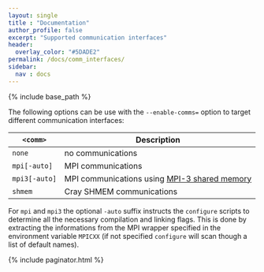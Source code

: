 ```yaml
---
layout: single
title : "Documentation"
author_profile: false
excerpt: "Supported communication interfaces"
header:
  overlay_color: "#5DADE2"
permalink: /docs/comm_interfaces/
sidebar:
  nav : docs
---
```

{% include base_path %}

The following options can be use with the `--enable-comms=` option to target different communication interfaces:

| `<comm>`      | Description                                  |
| ------------- | -------------------------------------------- |
| `none`        | no communications                            |
| `mpi[-auto]`  | MPI communications                           |
| `mpi3[-auto]` | MPI communications using [MPI-3 shared memory](https://software.intel.com/sites/default/files/managed/eb/54/An_Introduction_to_MPI-3.pdf) |
| `shmem `      | Cray SHMEM communications                    |

For `mpi` and `mpi3` the optional `-auto` suffix instructs the `configure` scripts to determine all the necessary compilation and linking flags. This is done by extracting the informations from the MPI wrapper specified in the environment variable `MPICXX` (if not specified `configure` will scan though a list of default names).

{% include paginator.html %}
